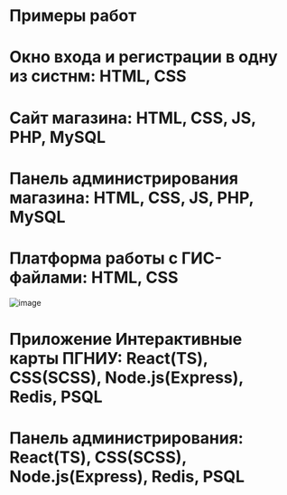 # Примеры работ 

# Окно входа и регистрации в одну из систнм: HTML, CSS


# Сайт магазина: HTML, CSS, JS,  PHP,  MySQL


# Панель администрирования магазина: HTML, CSS, JS,  PHP,  MySQL


# Платформа работы с ГИС-файлами: HTML, CSS

![image](https://github.com/user-attachments/assets/c5d70575-ac00-482d-8d4e-4e002b0163d4)

# Приложение Интерактивные карты ПГНИУ: React(TS), CSS(SCSS), Node.js(Express), Redis, PSQL

# Панель администрирования: React(TS), CSS(SCSS), Node.js(Express), Redis, PSQL




